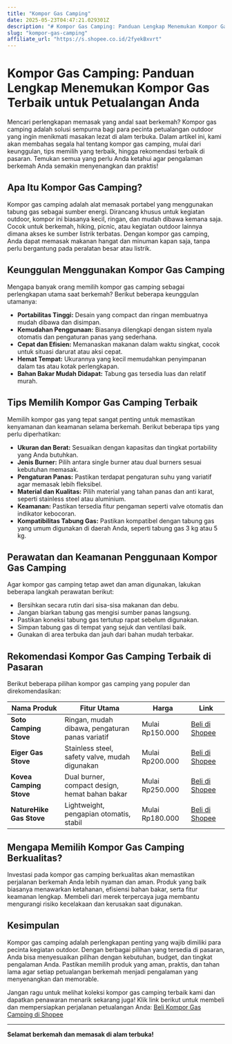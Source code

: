 ```yaml
---
title: "Kompor Gas Camping"
date: 2025-05-23T04:47:21.029301Z
description: "# Kompor Gas Camping: Panduan Lengkap Menemukan Kompor Gas Terbaik untuk Petualangan Anda..."
slug: "kompor-gas-camping"
affiliate_url: "https://s.shopee.co.id/2fyekBxvrt"
---
```

# Kompor Gas Camping: Panduan Lengkap Menemukan Kompor Gas Terbaik untuk Petualangan Anda

Mencari perlengkapan memasak yang andal saat berkemah? Kompor gas camping adalah solusi sempurna bagi para pecinta petualangan outdoor yang ingin menikmati masakan lezat di alam terbuka. Dalam artikel ini, kami akan membahas segala hal tentang kompor gas camping, mulai dari keunggulan, tips memilih yang terbaik, hingga rekomendasi terbaik di pasaran. Temukan semua yang perlu Anda ketahui agar pengalaman berkemah Anda semakin menyenangkan dan praktis!

## Apa Itu Kompor Gas Camping?

Kompor gas camping adalah alat memasak portabel yang menggunakan tabung gas sebagai sumber energi. Dirancang khusus untuk kegiatan outdoor, kompor ini biasanya kecil, ringan, dan mudah dibawa kemana saja. Cocok untuk berkemah, hiking, picnic, atau kegiatan outdoor lainnya dimana akses ke sumber listrik terbatas. Dengan kompor gas camping, Anda dapat memasak makanan hangat dan minuman kapan saja, tanpa perlu bergantung pada peralatan besar atau listrik.

## Keunggulan Menggunakan Kompor Gas Camping

Mengapa banyak orang memilih kompor gas camping sebagai perlengkapan utama saat berkemah? Berikut beberapa keunggulan utamanya:

- **Portabilitas Tinggi:** Desain yang compact dan ringan membuatnya mudah dibawa dan disimpan.
- **Kemudahan Penggunaan:** Biasanya dilengkapi dengan sistem nyala otomatis dan pengaturan panas yang sederhana.
- **Cepat dan Efisien:** Memanaskan makanan dalam waktu singkat, cocok untuk situasi darurat atau aksi cepat.
- **Hemat Tempat:** Ukurannya yang kecil memudahkan penyimpanan dalam tas atau kotak perlengkapan.
- **Bahan Bakar Mudah Didapat:** Tabung gas tersedia luas dan relatif murah.

## Tips Memilih Kompor Gas Camping Terbaik

Memilih kompor gas yang tepat sangat penting untuk memastikan kenyamanan dan keamanan selama berkemah. Berikut beberapa tips yang perlu diperhatikan:

- **Ukuran dan Berat:** Sesuaikan dengan kapasitas dan tingkat portability yang Anda butuhkan.
- **Jenis Burner:** Pilih antara single burner atau dual burners sesuai kebutuhan memasak.
- **Pengaturan Panas:** Pastikan terdapat pengaturan suhu yang variatif agar memasak lebih fleksibel.
- **Material dan Kualitas:** Pilih material yang tahan panas dan anti karat, seperti stainless steel atau aluminium.
- **Keamanan:** Pastikan tersedia fitur pengaman seperti valve otomatis dan indikator kebocoran.
- **Kompatibilitas Tabung Gas:** Pastikan kompatibel dengan tabung gas yang umum digunakan di daerah Anda, seperti tabung gas 3 kg atau 5 kg.

## Perawatan dan Keamanan Penggunaan Kompor Gas Camping

Agar kompor gas camping tetap awet dan aman digunakan, lakukan beberapa langkah perawatan berikut:

- Bersihkan secara rutin dari sisa-sisa makanan dan debu.
- Jangan biarkan tabung gas mengisi sumber panas langsung.
- Pastikan koneksi tabung gas tertutup rapat sebelum digunakan.
- Simpan tabung gas di tempat yang sejuk dan ventilasi baik.
- Gunakan di area terbuka dan jauh dari bahan mudah terbakar.

## Rekomendasi Kompor Gas Camping Terbaik di Pasaran

Berikut beberapa pilihan kompor gas camping yang populer dan direkomendasikan:

| Nama Produk             | Fitur Utama                                  | Harga       | Link                                  |
|-------------------------|----------------------------------------------|-------------|--------------------------------------|
| **Soto Camping Stove** | Ringan, mudah dibawa, pengaturan panas variatif | Mulai Rp150.000 | [Beli di Shopee](https://s.shopee.co.id/2fyekBxvrt) |
| **Eiger Gas Stove**     | Stainless steel, safety valve, mudah digunakan | Mulai Rp200.000 | [Beli di Shopee](https://s.shopee.co.id/2fyekBxvrt) |
| **Kovea Camping Stove** | Dual burner, compact design, hemat bahan bakar | Mulai Rp250.000 | [Beli di Shopee](https://s.shopee.co.id/2fyekBxvrt) |
| **NatureHike Gas Stove**| Lightweight, pengapian otomatis, stabil | Mulai Rp180.000 | [Beli di Shopee](https://s.shopee.co.id/2fyekBxvrt) |

## Mengapa Memilih Kompor Gas Camping Berkualitas?

Investasi pada kompor gas camping berkualitas akan memastikan perjalanan berkemah Anda lebih nyaman dan aman. Produk yang baik biasanya menawarkan ketahanan, efisiensi bahan bakar, serta fitur keamanan lengkap. Membeli dari merek terpercaya juga membantu mengurangi risiko kecelakaan dan kerusakan saat digunakan.

## Kesimpulan

Kompor gas camping adalah perlengkapan penting yang wajib dimiliki para pecinta kegiatan outdoor. Dengan berbagai pilihan yang tersedia di pasaran, Anda bisa menyesuaikan pilihan dengan kebutuhan, budget, dan tingkat pengalaman Anda. Pastikan memilih produk yang aman, praktis, dan tahan lama agar setiap petualangan berkemah menjadi pengalaman yang menyenangkan dan memorable.

Jangan ragu untuk melihat koleksi kompor gas camping terbaik kami dan dapatkan penawaran menarik sekarang juga! Klik link berikut untuk membeli dan mempersiapkan perjalanan petualangan Anda: [Beli Kompor Gas Camping di Shopee](https://s.shopee.co.id/2fyekBxvrt)

---

**Selamat berkemah dan memasak di alam terbuka!**